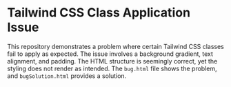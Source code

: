 # Tailwind CSS Class Application Issue

This repository demonstrates a problem where certain Tailwind CSS classes fail to apply as expected.  The issue involves a background gradient, text alignment, and padding. The HTML structure is seemingly correct, yet the styling does not render as intended.  The `bug.html` file shows the problem, and `bugSolution.html` provides a solution.